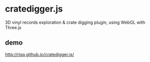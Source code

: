 cratedigger.js
===========

3D vinyl records exploration & crate digging plugin, using WebGL with Three.js


demo
-----------

http://risq.github.io/cratedigger.js/
